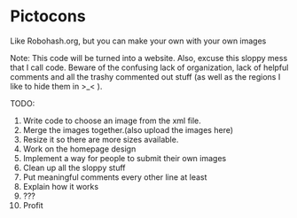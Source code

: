 Pictocons
=========

Like Robohash.org, but you can make your own with your own images

Note: This code will be turned into a website. Also, excuse this sloppy mess that I call code. Beware of the confusing lack of organization, lack of helpful comments and all the trashy commented out stuff (as well as the regions I like to hide them in >_< ).

TODO: 
1. Write code to choose an image from the xml file.
2. Merge the images together.(also upload the images here)
3. Resize it so there are more sizes available.
4. Work on the homepage design
5. Implement a way for people to submit their own images
6. Clean up all the sloppy stuff
7. Put meaningful comments every other line at least
8. Explain how it works
7. ???
8. Profit
